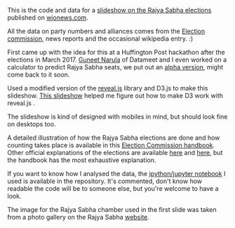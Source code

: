This is the code and data for a [slideshow on the Rajya Sabha elections](http://projects.wionews.com/how-will-rajya-sabha-elections-affect-nda-and-upa-numbers/) published on [wionews.com](http://www.wionews.com).

All the data on party numbers and alliances comes from the [Election commission](https://eci.nic.in), news reports and the occasional wikipedia entry. :)

First came up with the idea for this at a Huffington Post hackathon after the elections in March 2017. [Guneet Narula](https://twitter.com/guneetnarula) of Datameet and I even worked on a calculator to predict Rajya Sabha seats, we put out an [alpha version](https://sputznik.io/rajyasabhacal/), might come back to it soon. 

Used a modified version of the [reveal.js](http://lab.hakim.se/reveal-js/) library and D3.js to make this slideshow. [This slideshow](http://explunit.github.io/d3_cposc_2014.html#/) helped me figure out how to make D3 work with reveal.js .

The slideshow is kind of designed with mobiles in mind, but should look fine on desktops too.

A detailed illustration of how the Rajya Sabha elections are done and how counting takes place is available in this [Election Commission handbook](http://eci.nic.in/eci_main/ElectoralLaws/HandBooks/Handbook_For_Returning_Officers(Council_Elections).pdf#page=407). Other official explanations of the elections are available [here](http://bit.ly/2hDJubc) and [here](http://rajyasabha.nic.in/rsnew/rsat_work/CHAPTER—3.pdf#page=19), but the handbook has the most exhaustive explanation.

If you want to know how I analysed the data, the [ipython/jupyter notebook](https://nbviewer.jupyter.org/github/shijithpk/2017_08_08_rajya_sabha/blob/master/data/alliance_strength_over_time.ipynb) I used is available in the repository. It's commented, don't know how readable the code will be to someone else, but you're welcome to have a look.

The image for the Rajya Sabha chamber used in the first slide was taken from a photo gallery on the Rajya Sabha [website](http://rajyasabha.nic.in/rsnew/picture_gallery/162.asp).

